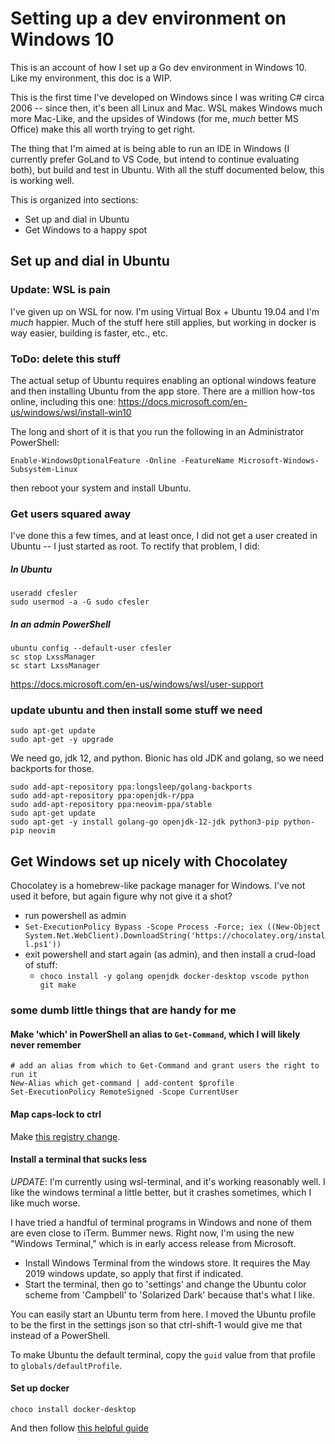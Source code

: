 # Setting up a dev environment on Windows 10

This is an account of how I set up a Go dev environment in Windows 10. Like my environment, this
doc is a WIP. 

This is the first time I've developed on Windows since I was writing C# circa 2006 -- since then,
it's been all Linux and Mac. WSL makes Windows much more Mac-Like, and the upsides of Windows
(for me, _much_ better MS Office) make this all worth trying to get right.

The thing that I'm aimed at is being able to run an IDE in Windows (I currently prefer GoLand to
VS Code, but intend to continue evaluating both), but build and test in Ubuntu. With all the stuff
documented below, this is working well.

This is organized into sections:

* Set up and dial in Ubuntu
* Get Windows to a happy spot

## Set up and dial in Ubuntu

### Update: WSL is pain

I've given up on WSL for now. I'm using Virtual Box + Ubuntu 19.04 and I'm _much_ happier. Much of the stuff here still applies, but working in docker is way easier, building is faster, etc., etc.

### ToDo: delete this stuff

The actual setup of Ubuntu requires enabling an optional windows feature and then installing Ubuntu
from the app store. There are a million how-tos online, including this one: https://docs.microsoft.com/en-us/windows/wsl/install-win10

The long and short of it is that you run the following in an Administrator PowerShell:

```
Enable-WindowsOptionalFeature -Online -FeatureName Microsoft-Windows-Subsystem-Linux
```

then reboot your system and install Ubuntu. 

### Get users squared away

I've done this a few times, and at least once, I did not get a user created in Ubuntu -- I just started as root. To rectify that problem, I did:

##### In Ubuntu

```
useradd cfesler
sudo usermod -a -G sudo cfesler
```
##### In an admin PowerShell

```
ubuntu config --default-user cfesler
sc stop LxssManager
sc start LxssManager
```
https://docs.microsoft.com/en-us/windows/wsl/user-support

### update ubuntu and then install some stuff we need

```
sudo apt-get update
sudo apt-get -y upgrade
```

We need go, jdk 12, and python. Bionic has old JDK and golang, so we need backports for those.

```
sudo add-apt-repository ppa:longsleep/golang-backports
sudo add-apt-repository ppa:openjdk-r/ppa
sudo add-apt-repository ppa:neovim-ppa/stable
sudo apt-get update
sudo apt-get -y install golang-go openjdk-12-jdk python3-pip python-pip neovim
```

## Get Windows set up nicely with Chocolatey

Chocolatey is a homebrew-like package manager for Windows. I've not used it before, but again
figure why not give it a shot?

* run powershell as admin
* `Set-ExecutionPolicy Bypass -Scope Process -Force; iex ((New-Object System.Net.WebClient).DownloadString('https://chocolatey.org/install.ps1'))`
* exit powershell and start again (as admin), and then install a crud-load of stuff:
    * `choco install -y golang openjdk docker-desktop vscode python git make`

### some dumb little things that are handy for me

#### Make 'which' in PowerShell an alias to `Get-Command`, which I will likely never remember

```
# add an alias from which to Get-Command and grant users the right to run it
New-Alias which get-command | add-content $profile
Set-ExecutionPolicy RemoteSigned -Scope CurrentUser
```

#### Map caps-lock to ctrl

Make [this registry change](caps_lock_to_ctrl.reg).

#### Install a terminal that sucks less

*UPDATE*: I'm currently using wsl-terminal, and it's working reasonably well. I like the windows
terminal a little better, but it crashes sometimes, which I like much worse.

I have tried a handful of terminal programs in Windows and none of them are even close to iTerm.
Bummer news. Right now, I'm using the new "Windows Terminal," which is in early access release
from Microsoft.

* Install Windows Terminal from the windows store. It requires the May 2019 windows update, so
  apply that first if indicated.
* Start the terminal, then go to 'settings' and change the Ubuntu color scheme from 'Campbell'
  to 'Solarized Dark' because that's what I like.

You can easily start an Ubuntu term from here. I moved the Ubuntu profile to be the first in the
settings json so that ctrl-shift-1 would give me that instead of a PowerShell. 

To make Ubuntu the default terminal, copy the `guid` value from that profile to
`globals/defaultProfile`.

#### Set up docker

```
choco install docker-desktop
```

And then follow [this helpful guide](https://nickjanetakis.com/blog/setting-up-docker-for-windows-and-wsl-to-work-flawlessly)
